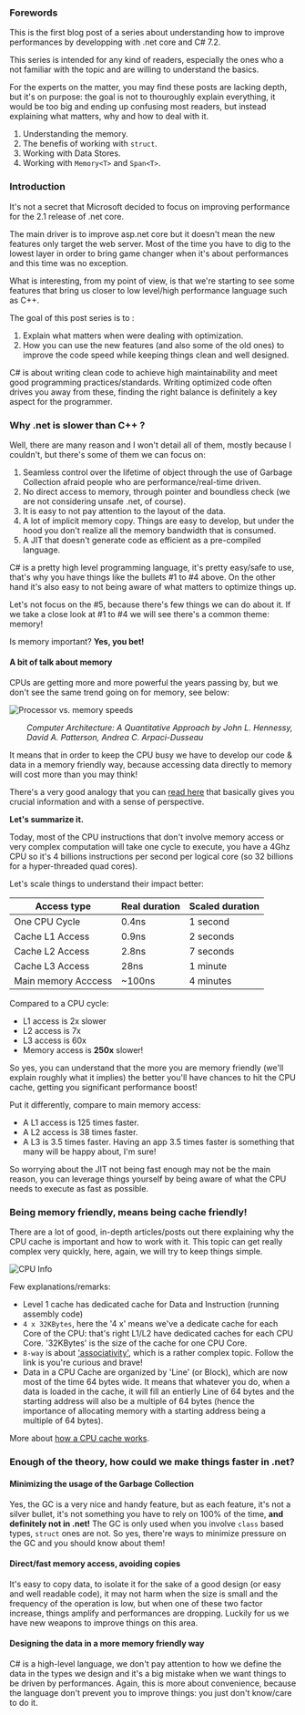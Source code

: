 ### Forewords

This is the first blog post of a series about understanding how to improve performances by developping with .net core and C# 7.2.

This series is intended for any kind of readers, especially the ones who a not familiar with the topic and are willing to understand the basics.

For the experts on the matter, you may find these posts are lacking depth, but it's on purpose: the goal is not to thouroughly explain everything, it would be too big and ending up confusing most readers, but instead explaining what matters, why and how to deal with it.

1. Understanding the memory.
2. The benefis of working with `struct`.
3. Working with Data Stores.
4. Working with `Memory<T>` and `Span<T>`.

### Introduction

It's not a secret that Microsoft decided to focus on improving performance for the 2.1 release of .net core.

The main driver is to improve asp.net core but it doesn't mean the new features only target the web server. Most of the time you have to dig to the lowest layer in order to bring game changer when it's about performances and this time was no exception.

What is interesting, from my point of view, is that we're starting to see some features that bring us closer to low level/high performance language such as C++.

The goal of this post series is to :

1. Explain what matters when were dealing with optimization.
2. How you can use the new features (and also some of the old ones) to improve the code speed while keeping things clean and well designed.

C# is about writing clean code to achieve high maintainability and meet good programming practices/standards. Writing optimized code often drives you away from these, finding the right balance is definitely a key aspect for the programmer.

### Why .net is slower than C++ ?

Well, there are many reason and I won't detail all of them, mostly because I couldn't, but there's some of them we can focus on:

1. Seamless control over the lifetime of object through the use of Garbage Collection afraid people who are performance/real-time driven.
2. No direct access to memory, through pointer and boundless check (we are not considering unsafe .net, of course).
3. It is easy to not pay attention to the layout of the data.
4. A lot of implicit memory copy. Things are easy to develop, but under the hood you don't realize all the memory bandwidth that is consumed.
5. A JIT that doesn't generate code as efficient as a pre-compiled language.

C# is a pretty high level programming language, it's pretty easy/safe to use, that's why you have things like the bullets #1 to #4 above. On the other hand it's also easy to not being aware of what matters to optimize things up.

Let's not focus on the #5, because there's few things we can do about it. If we take a close look at #1 to #4 we will see there's a common theme: memory!

Is memory important? **Yes, you bet!**

#### A bit of talk about memory

CPUs are getting more and more powerful the years passing by, but we don't see the same trend going on for memory, see below:

![Processor vs. memory speeds][1]

<p style="padding-left: 30px;">
  <em><cite>Computer Architecture: A Quantitative Approach</cite> by John L. Hennessy, David A. Patterson, Andrea C. Arpaci-Dusseau</em>
</p>

It means that in order to keep the CPU busy we have to develop our code & data in a memory friendly way, because accessing data directly to memory will cost more than you may think!

There's a very good analogy that you can [read here][2] that basically gives you crucial information and with a sense of perspective.

**Let's summarize it.**

Today, most of the CPU instructions that don't involve memory access or very complex computation will take one cycle to execute, you have a 4Ghz CPU so it's 4 billions instructions per second per logical core (so 32 billions for a hyper-threaded quad cores).

Let's scale things to understand their impact better:

| Access type         | Real duration | Scaled duration |
|---------------------|---------------|-----------------|
| One CPU Cycle       | 0.4ns         | 1 second        |
| Cache L1 Access     | 0.9ns         | 2 seconds       |
| Cache L2 Access     | 2.8ns         | 7 seconds       |
| Cache L3 Access     | 28ns          | 1 minute        |
| Main memory Acccess | ~100ns        | 4 minutes       |


Compared to a CPU cycle:

* L1 access is 2x slower
* L2 access is 7x
* L3 access is 60x
* Memory access is **250x** slower!

So yes, you can understand that the more you are memory friendly (we'll explain roughly what it implies) the better you'll have chances to hit the CPU cache, getting you significant performance boost!

Put it differently, compare to main memory access:

* A L1 access is 125 times faster.
* A L2 access is 38 times faster.
* A L3 is 3.5 times faster. Having an app 3.5 times faster is something that many will be happy about, I'm sure!

So worrying about the JIT not being fast enough may not be the main reason, you can leverage things yourself by being aware of what the CPU needs to execute as fast as possible.

### Being memory friendly, means being cache friendly!

There are a lot of good, in-depth articles/posts out there explaining why the CPU cache is important and how to work with it. This topic can get really complex very quickly, here, again, we will try to keep things simple.

![CPU Info](http://loicbaumann.fr/wp-content/uploads/2018/03/CPU-Z.png)

Few explanations/remarks:

* Level 1 cache has dedicated cache for Data and Instruction (running assembly code)
* `4 x 32KBytes`, here the '4 x' means we've a dedicate cache for each Core of the CPU: that's right L1/L2 have dedicated caches for each CPU Core. '32KBytes' is the size of the cache for one CPU Core.
* `8-way` is about ['associativity'](https://en.wikipedia.org/wiki/CPU_cache#Associativity), which is a rather complex topic. Follow the link is you're curious and brave!
* Data in a CPU Cache are organized by 'Line' (or Block), which are now most of the time 64 bytes wide. It means that whatever you do, when a data is loaded in the cache, it will fill an entierly Line of 64 bytes and the starting address will also be a multiple of 64 bytes (hence the importance of allocating memory with a starting address being a multiple of 64 bytes).

More about [how a CPU cache works](https://en.wikipedia.org/wiki/CPU_cache).

### Enough of the theory, how could we make things faster in .net?

#### Minimizing the usage of the Garbage Collection

Yes, the GC is a very nice and handy feature, but as each feature, it's not a silver bullet, it's not something you have to rely on 100% of the time, **and definitely not in .net!** The GC is only used when you involve `class` based types, `struct` ones are not. So yes, there're ways to minimize pressure on the GC and you should know about them!

#### Direct/fast memory access, avoiding copies

It's easy to copy data, to isolate it for the sake of a good design (or easy and well readable code), it may not harm when the size is small and the frequency of the operation is low, but when one of these two factor increase, things amplify and performances are dropping. Luckily for us we have new weapons to improve things on this area.

#### Designing the data in a more memory friendly way

C# is a high-level language, we don't pay attention to how we define the data in the types we design and it's a big mistake when we want things to be driven by performances. Again, this is more about convenience, because the language don't prevent you to improve things: you just don't know/care to do it.


 [1]: https://assets.bitbashing.io/images/mem_gap.png
 [2]: http://www.prowesscorp.com/computer-latency-at-a-human-scale/